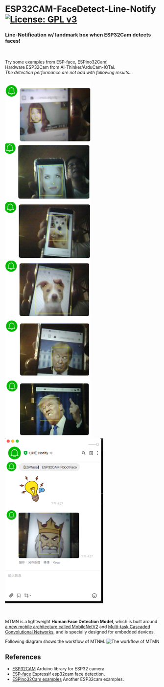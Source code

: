 # ESP32CAM-FaceDetect-Line-Notify [![License: GPL v3](https://img.shields.io/badge/License-GPLv3-blue.svg)](https://www.gnu.org/licenses/gpl-3.0)<br>

### Line-Notification w/ landmark box when ESP32Cam detects faces! ###
 
<br><br>
Try some examples from ESP-face, ESPino32Cam!<br>
Hardware ESP32Cam from AI-Thinker/ArduCam-IOTai. <br>
_The detection performance are not bad with following results..._ 
<br><br>
 
 
<img src="pictures/faceZU.png" width=280 /> <img src="pictures/faceWWomen.png" width=280 /> <br>
<img src="pictures/faceDoggy.png" width=280/> <img src="pictures/faceDog.png" width=280/> <br>
<img src="pictures/faceTrump.png" width=280/> <img src="pictures/faceTrumpFK.png" width=280/> <img src="pictures/faceKingLine.png" width=320/>
 
<br><br>
MTMN is a lightweight **Human Face Detection Model**, which is built around [a new mobile architecture called MobileNetV2](https://arxiv.org/abs/1801.04381) and [Multi-task Cascaded Convolutional Networks](https://arxiv.org/abs/1604.02878), and is specially designed for embedded devices. <br>

Following diagram shows the workflow of MTNM.
![The workflow of MTMN](https://github.com/espressif/esp-face/blob/master/img/mtmn-workflow-2.png)
<br>
## References
  - [ESP32CAM](https://github.com/espressif/esp32-camera)  Arduino library for ESP32 camera.
  - [ESP-face](https://github.com/espressif/esp-face)  Espressif esp32cam face detection.
  - [ESPino32Cam examples](https://github.com/ThaiEasyElec/ESPino32/tree/master/examples/camera)  Another ESP32cam examples.
